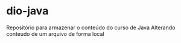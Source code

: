 # dio-java
Repositório para armazenar o conteúdo do curso de Java
Alterando conteudo de um arquivo de forma local
